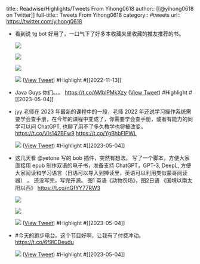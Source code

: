 title:: Readwise/Highlights/Tweets From Yihong0618
author:: [[@yihong0618 on Twitter]]
full-title:: Tweets From Yihong0618
category:: #tweets
url:: https://twitter.com/yihong0618

- 看到说 tg bot 好用了，一口气下了好多本收藏夹里收藏的推友推荐的书。 
  
  ![](https://pbs.twimg.com/media/FgxZX2aUAAALK9X.jpg) 
  
  ![](https://pbs.twimg.com/media/FgxZX2WVIAAuzjK.jpg) 
  
  ![](https://pbs.twimg.com/media/FgxZX2XVEAENIaQ.jpg) 
  
  ![](https://pbs.twimg.com/media/FgxZX2XVIAIOTm0.jpg) ([View Tweet](https://twitter.com/yihong0618/status/1588743054500188161)) #Highlight #[[2022-11-13]]
- Java Guys 你们。。。
  https://t.co/AMblPMkXzy ([View Tweet](https://twitter.com/yihong0618/status/1638468723467227136)) #Highlight #[[2023-05-04]]
- jyy 老师在 2023 年最新的课程中的一段，老师 2022 年还说学习操作系统需要学会查手册，在今年的课程中变成了，你需要学会查手册，或者有能力的同学可以问 ChatGPT, 也聊了用不了多久教学也将被改变。 https://t.co/Vls142BFw9 https://t.co/YgBhbFlPWL
  
  ![](https://pbs.twimg.com/media/FrVarAZaMAIDD9K.jpg) ([View Tweet](https://twitter.com/yihong0618/status/1636313744031760385)) #Highlight #[[2023-05-04]]
- 这几天看 @yetone 写的 bob 插件，突然有想法。
  写了一个脚本，方便大家直接用 epub 制作双语的电子书，准备支持 ChatGPT，GPT-3, DeepL,  方便大家阅读和学习语言（日语可以导入到捧读里，英语可以利用类似蒙哥阅读器） 。
  还没写完，写完开源。
  图1 英语《动物农场》，图2日语 《国境以南太阳以西》 https://t.co/nGfYY77RW3
  
  ![](https://pbs.twimg.com/media/FqJIKCMaMAA9pbF.jpg)
  
  ![](https://pbs.twimg.com/media/FqJJpOCaUAAR8Va.jpg)
  
  ![](https://pbs.twimg.com/media/FqJKc_QaYAYDVwg.jpg) ([View Tweet](https://twitter.com/yihong0618/status/1630948132564631552)) #Highlight #[[2023-05-04]]
- #今天的跑步电台。这个节目好啊，让我有了付费冲动。 https://t.co/6f9lCDeudu
  
  ![](https://pbs.twimg.com/media/FoZ7XJfaYAAEzrv.jpg) ([View Tweet](https://twitter.com/yihong0618/status/1623120363696828418)) #Highlight #[[2023-05-04]]